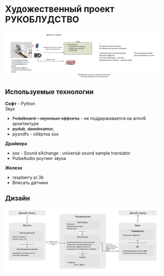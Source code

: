 # Художественный проект РУКОБЛУДСТВО

![картина](images/image.png)

## Используемые технологии

**Софт** - Python  
Звук
  * ~~Pedalboard - звуковые эффекты~~ - не поддерживается на armv6 архитектуре
  * ~~pydub~~, ~~dawdreamer~~, 
  * pysndfx - обёртка sox

**Драйвера**
* sox - Sound eXchange : universal sound sample translator
* PulseAudio роутинг звука

**Железо**
* raspberry pi 3b
* Вписать датчики

## Дизайн
![picture 1](images/d590b9f4bccf99ee96e5c8e99d0f8d1490d44f91213f006087ff554f6c3676e3.png)  
